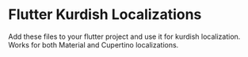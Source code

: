 # Flutter Kurdish Localizations
Add these files to your flutter project and use it for kurdish localization.
Works for both Material and Cupertino localizations.
